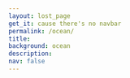 ```yaml
---
layout: lost_page
get_it: cause there's no navbar
permalink: /ocean/
title: 
background: ocean
description:
nav: false
---
```


